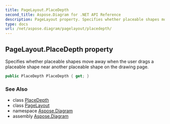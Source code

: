 ```yaml
---
title: PageLayout.PlaceDepth
second_title: Aspose.Diagram for .NET API Reference
description: PageLayout property. Specifies whether placeable shapes move away when the user drags a placeable shape near another placeable shape on the drawing page
type: docs
url: /net/aspose.diagram/pagelayout/placedepth/
---
```

## PageLayout.PlaceDepth property

Specifies whether placeable shapes move away when the user drags a placeable shape near another placeable shape on the drawing page.

```csharp
public PlaceDepth PlaceDepth { get; }
```

### See Also

* class [PlaceDepth](../../placedepth/)
* class [PageLayout](../)
* namespace [Aspose.Diagram](../../pagelayout/)
* assembly [Aspose.Diagram](../../../)


